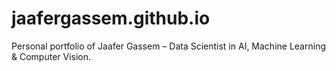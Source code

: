 # jaafergassem.github.io
Personal portfolio of Jaafer Gassem – Data Scientist in AI, Machine Learning &amp; Computer Vision.
